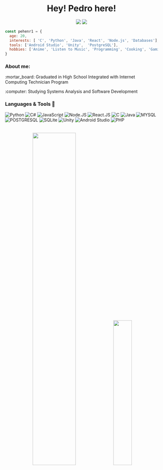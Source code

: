<h1 align="center">Hey! Pedro here!</h1>

<div align="center">
  <a href="mailto:aissahenrique@gmail.com"><img src="https://img.shields.io/badge/Gmail-D14836?style=for-the-badge&logo=gmail&logoColor=white" target="_blank"></a>
    <a href="https://www.linkedin.com/in/pedroh-aissa" target="_blank"><img src="https://img.shields.io/badge/-LinkedIn-%230077B5?style=for-the-badge&logo=linkedin&logoColor=white" target="_blank"></a>

</div>

                                                                                                                       
```javascript
const pehenr1 = {
  age: 20,
  interests: [ 'C', 'Python', 'Java', 'React', 'Node.js', 'Databases'],
  tools: ['Android Studio', 'Unity',  'PostgreSQL'],
  hobbies: ['Anime', 'Listen to Music', 'Programming', 'Cooking', 'Gaming']
}
```

<h3>About me:</h3>
<p>:mortar_board: Graduated in High School Integrated with Internet Computing Technician Program</p>
<p>:computer: Studying Systems Analysis and Software Development</p>

<h3>Languages & Tools 👾 </h3>
<div style="display: inline_block">
 <img alt="Python" src="https://img.shields.io/badge/Python-14354C?style=for-the-badge&logo=python&logoColor=white">  
 <img alt="C#" src="https://img.shields.io/badge/C%23-239120?style=for-the-badge&logo=c-sharp&logoColor=white">  
 <img alt="JavaScript" src="https://img.shields.io/badge/JavaScript-F7DF1E?style=for-the-badge&logo=javascript&logoColor=black">  
 <img alt="Node.JS" src="https://img.shields.io/badge/Node.js-43853D?style=for-the-badge&logo=node.js&logoColor=white">
 <img alt="React.JS" src="https://img.shields.io/badge/React-20232A?style=for-the-badge&logo=react&logoColor=61DAFB">
 <img alt="C" src="https://img.shields.io/badge/C-00599C?style=for-the-badge&logo=c&logoColor=white">
 <img alt="Java" src="https://img.shields.io/badge/Java-ED8B00?style=for-the-badge&logo=openjdk&logoColor=white">
 <img alt="MYSQL" src="https://img.shields.io/badge/MySQL-00000F?style=for-the-badge&logo=mysql&logoColor=white">
 <img alt="POSTGRESQL" src="https://img.shields.io/badge/PostgreSQL-316192?style=for-the-badge&logo=postgresql&logoColor=white">
 <img alt="SQLite" src="https://img.shields.io/badge/SQLite-07405E?style=for-the-badge&logo=sqlite&logoColor=white">
 <img alt="Unity" src="https://img.shields.io/badge/Unity-100000?style=for-the-badge&logo=unity&logoColor=white">
 <img alt="Android Studio" src="https://img.shields.io/badge/Android_Studio-3DDC84?style=for-the-badge&logo=android-studio&logoColor=white">
 <img alt="PHP" src="https://img.shields.io/badge/PHP-777BB4?style=for-the-badge&logo=php&logoColor=white">
</div>

<br>
<br>

<div align='center'>
  <img width="53%"  src="https://github-readme-stats.vercel.app/api?username=pehenr1&show_icons=true&theme=radical&include_all_commits=true&count_private=true">
  <img width="35%" src="https://github-readme-stats.vercel.app/api/top-langs/?username=pehenr1&layout=compact&langs_count=16&theme=radical"/>
</div>
